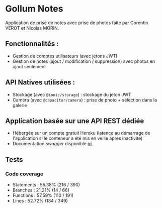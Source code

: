 # Gollum Notes

Application de prise de notes avec prise de photos faite par Corentin VÉROT et Nicolas MORIN.

## Fonctionnalités :
- Gestion de comptes utilisateurs (avec jetons JWT)
- Gestion de notes (ajout / modification / suppression) avec photos en ajout seulement


## API Natives utilisées :
- Stockage (avec ```@ionic/storage```) : stockage du jeton JWT
- Caméra (avec ```@capacitor/camera```) : prise de photo + sélection dans la galerie


## Application basée sur une API REST dédiée
- Hébergée sur un compte gratuit Heroku (latence au démarrage de l'application si le conteneur a été mis en veille après inactivité)
- Documentation _swagger_ disponible [ici](https://gollum-notes.herokuapp.com/swagger/index.html).


## Tests

### Code coverage
- Statements   : 55.38% (216 / 390)
- Branches     : 21.21% (14 / 66)
- Functions    : 57.59% (110 / 191)
- Lines        : 52.72% (184 / 349)
